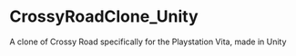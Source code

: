# CrossyRoadClone_Unity
A clone of Crossy Road specifically for the Playstation Vita, made in Unity
